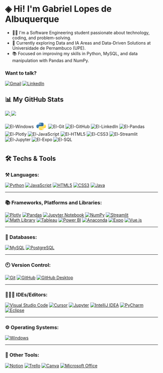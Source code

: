 # ◈ Hi! I'm Gabriel Lopes de Albuquerque

- 👨‍💻 I'm a Software Engineering student passionate about technology, coding, and problem-solving.
- 🚀 Currently exploring Data and IA Areas and Data-Driven Solutions at Universidade de Pernambuco (UPE).
- 📚 Focused on improving my skills in Python, MySQL, and data manipulation with Pandas and NumPy.

### Want to talk?  
<a href="mailto:gabriel.lopes@example.com"><img src="https://img.shields.io/badge/-Gmail-D14836?style=for-the-badge&logo=gmail&logoColor=white" alt="Gmail"></a>
<a href="https://www.linkedin.com/in/gabriel-lopes-de-albuquerque-658a8317b/"><img src="https://img.shields.io/badge/-LinkedIn-0077B5?style=for-the-badge&logo=linkedin&logoColor=white" alt="LinkedIn"></a>

## 📊 My GitHub Stats

<div>
  <a href="https://github.com/gabriellopes-eng">
    <img height="180em" src="https://github-readme-stats.vercel.app/api?username=gabriellopes-eng&show_icons=true&theme=dracula&include_all_commits=true&count_private=true"/>
    <img height="180em" src="https://github-readme-stats.vercel.app/api/top-langs/?username=gabriellopes-eng&layout=compact&langs_count=16&theme=dracula"/>
  </a>
</div>

<div style="display: inline_block"><br>
    <img align="center" alt="El-Windows" height="30" width="40" src="https://cdn.jsdelivr.net/gh/devicons/devicon@latest/icons/windows11/windows11-original.svg">
  <img align="center" alt="El-Python" height="30" width="40" src="https://raw.githubusercontent.com/devicons/devicon/master/icons/python/python-original.svg">
  <img align="center" alt="El-Git" height="30" width="40" src="https://cdn.jsdelivr.net/gh/devicons/devicon@latest/icons/git/git-original.svg">
  <img align="center" alt="El-GitHub" height="30" width="40" src="https://cdn.jsdelivr.net/gh/devicons/devicon@latest/icons/github/github-original.svg">
  <img align="center" alt="El-LinkedIn" height="30" width="40" src="https://cdn.jsdelivr.net/gh/devicons/devicon@latest/icons/linkedin/linkedin-original.svg">
  <img align="center" alt="El-Pandas" height="30" width="40" src="https://cdn.jsdelivr.net/gh/devicons/devicon@latest/icons/pandas/pandas-original-wordmark.svg">
  <img align="center" alt="El-Plotly" height="30" width="40" src="https://cdn.jsdelivr.net/gh/devicons/devicon@latest/icons/plotly/plotly-original.svg">
  <img align="center" alt="El-JavaScript" height="30" width="40" src="https://cdn.jsdelivr.net/gh/devicons/devicon@latest/icons/javascript/javascript-original.svg">
  <img align="center" alt="El-HTML5" height="30" width="40" src="https://cdn.jsdelivr.net/gh/devicons/devicon@latest/icons/html5/html5-original.svg">
  <img align="center" alt="El-CSS3" height="30" width="40" src="https://cdn.jsdelivr.net/gh/devicons/devicon@latest/icons/css3/css3-original.svg">
  <img align="center" alt="El-Streamlit" height="30" width="40" src="https://cdn.jsdelivr.net/gh/devicons/devicon@latest/icons/streamlit/streamlit-original.svg">
  <img align="center" alt="El-Jupyter" height="30" width="40" src="https://cdn.jsdelivr.net/gh/devicons/devicon@latest/icons/jupyter/jupyter-original.svg">
  <img align="center" alt="El-Expo" height="30" width="40" src="https://cdn.jsdelivr.net/gh/devicons/devicon@latest/icons/expo/expo-original.svg">
  <img align="center" alt="El-SQL" height="30" width="40" src="https://cdn.jsdelivr.net/gh/devicons/devicon@latest/icons/mysql/mysql-original.svg">
</div>


#

## 🛠️ Techs & Tools

### ⚒️ Languages:
<a href="#"><img src="https://img.shields.io/badge/-Python-3776AB?style=for-the-badge&logo=python&logoColor=white" alt="Python"></a>
<a href="#"><img src="https://img.shields.io/badge/-JavaScript-F7DF1E?style=for-the-badge&logo=javascript&logoColor=000" alt="JavaScript"></a>
<a href="#"><img src="https://img.shields.io/badge/-HTML5-E34F26?style=for-the-badge&logo=html5&logoColor=white" alt="HTML5"></a>
<a href="#"><img src="https://img.shields.io/badge/-CSS3-1572B6?style=for-the-badge&logo=css3&logoColor=white" alt="CSS3"></a>
<a href="#"><img src="https://img.shields.io/badge/-Java-F80000?style=for-the-badge&logo=java&logoColor=white" alt="Java"></a>

---

### 📚 Frameworks, Platforms and Libraries:
<a href="#"><img src="https://img.shields.io/badge/-Plotly-3F4F75?style=for-the-badge&logo=plotly&logoColor=white" alt="Plotly"></a>
<a href="#"><img src="https://img.shields.io/badge/-Pandas-150458?style=for-the-badge&logo=pandas&logoColor=white" alt="Pandas"></a>
<a href="#"><img src="https://img.shields.io/badge/-Jupyter%20Notebook-F37626?style=for-the-badge&logo=jupyter&logoColor=white" alt="Jupyter Notebook"></a>
<a href="#"><img src="https://img.shields.io/badge/-NumPy-013243?style=for-the-badge&logo=numpy&logoColor=white" alt="NumPy"></a>
<a href="#"><img src="https://img.shields.io/badge/-Streamlit-FF4B4B?style=for-the-badge&logo=streamlit&logoColor=white" alt="Streamlit"></a>
<a href="#"><img src="https://img.shields.io/badge/-Math-6C3483?style=for-the-badge&logo=python&logoColor=white" alt="Math Library"></a>
<a href="#"><img src="https://img.shields.io/badge/-Tableau-E97627?style=for-the-badge&logo=tableau&logoColor=white" alt="Tableau"></a>
<a href="#"><img src="https://img.shields.io/badge/-Power%20BI-F2C811?style=for-the-badge&logo=powerbi&logoColor=black" alt="Power BI"></a>
<a href="#"><img src="https://img.shields.io/badge/-Anaconda-44A833?style=for-the-badge&logo=anaconda&logoColor=white" alt="Anaconda"></a>
<a href="#"><img src="https://img.shields.io/badge/-Expo-000000?style=for-the-badge&logo=expo&logoColor=white" alt="Expo"></a>
<a href="#"><img src="https://img.shields.io/badge/-Vue.js-4FC08D?style=for-the-badge&logo=vuedotjs&logoColor=white" alt="Vue.js"></a>


---

### 💾 Databases:
<a href="#"><img src="https://img.shields.io/badge/-MySQL-005C84?style=for-the-badge&logo=mysql&logoColor=white" alt="MySQL"></a>
<a href="#"><img src="https://img.shields.io/badge/-PostgreSQL-336791?style=for-the-badge&logo=postgresql&logoColor=white" alt="PostgreSQL"></a>

---

### 🕙 Version Control:
<a href="#"><img src="https://img.shields.io/badge/-Git-F05032?style=for-the-badge&logo=git&logoColor=white" alt="Git"></a>
<a href="#"><img src="https://img.shields.io/badge/-GitHub-181717?style=for-the-badge&logo=github&logoColor=white" alt="GitHub"></a>
<a href="#"><img src="https://img.shields.io/badge/-GitHub%20Desktop-6f42c1?style=for-the-badge&logo=github&logoColor=white" alt="GitHub Desktop"></a>

---

### 🧑🏻‍💻 IDEs/Editors:
<a href="#"><img src="https://img.shields.io/badge/-Visual%20Studio%20Code-0078D7?style=for-the-badge&logo=visual-studio-code&logoColor=white" alt="Visual Studio Code"></a>
<a href="#"><img src="https://img.shields.io/badge/-Cursor-3A3A3A?style=for-the-badge&logo=cursor&logoColor=white" alt="Cursor"></a>
<a href="#"><img src="https://img.shields.io/badge/-Jupyter-F37626?style=for-the-badge&logo=jupyter&logoColor=white" alt="Jupyter"></a>
<a href="#"><img src="https://img.shields.io/badge/-IntelliJ%20IDEA-000000?style=for-the-badge&logo=intellij-idea&logoColor=white" alt="IntelliJ IDEA"></a>
<a href="#"><img src="https://img.shields.io/badge/-PyCharm-000000?style=for-the-badge&logo=pycharm&logoColor=white" alt="PyCharm"></a>
<a href="#"><img src="https://img.shields.io/badge/-Eclipse-2C2255?style=for-the-badge&logo=eclipse&logoColor=white" alt="Eclipse"></a>

---

### ⚙️ Operating Systems:
<a href="#"><img src="https://img.shields.io/badge/-Windows-0078D6?style=for-the-badge&logo=windows&logoColor=white" alt="Windows"></a>

---

### 👜 Other Tools: 
<a href="#"><img src="https://img.shields.io/badge/-Notion-000000?style=for-the-badge&logo=notion&logoColor=white" alt="Notion"></a>
<a href="#"><img src="https://img.shields.io/badge/-Trello-0052CC?style=for-the-badge&logo=trello&logoColor=white" alt="Trello"></a>
<a href="#"><img src="https://img.shields.io/badge/-Canva-00C4CC?style=for-the-badge&logo=canva&logoColor=white" alt="Canva"></a>
<a href="#"><img src="https://img.shields.io/badge/-Microsoft%20Office-D83B01?style=for-the-badge&logo=microsoft-office&logoColor=white" alt="Microsoft Office"></a>







